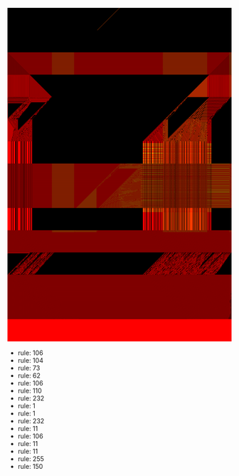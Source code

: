 ![photo](./output.png) 
 * rule: 106
* rule: 104
* rule: 73
* rule: 62
* rule: 106
* rule: 110
* rule: 232
* rule: 1
* rule: 1
* rule: 232
* rule: 11
* rule: 106
* rule: 11
* rule: 11
* rule: 255
* rule: 150
